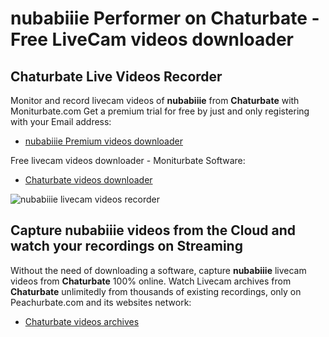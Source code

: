# nubabiiie Performer on Chaturbate - Free LiveCam videos downloader

## Chaturbate Live Videos Recorder

Monitor and record livecam videos of **nubabiiie** from **Chaturbate** with Moniturbate.com
Get a premium trial for free by just and only registering with your Email address:
* [nubabiiie Premium videos downloader](https://moniturbate.com/request-demo-licence-key.html)

Free livecam videos downloader - Moniturbate Software:
* [Chaturbate videos downloader](https://moniturbate.com/moniturbate-download-software.html)

![nubabiiie livecam videos recorder](https://peachurnet.com/templates/moniturbate-software.png)


## Capture nubabiiie videos from the Cloud and watch your recordings on Streaming

Without the need of downloading a software, capture **nubabiiie** livecam videos from **Chaturbate** 100% online.
Watch Livecam archives from **Chaturbate** unlimitedly from thousands of existing recordings, only on Peachurbate.com and its websites network:
* [Chaturbate videos archives](https://peachurnet.com/)